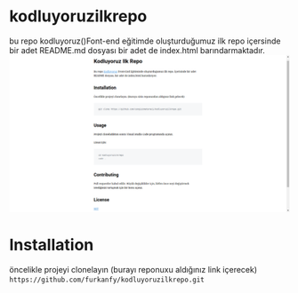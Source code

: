 # kodluyoruzilkrepo
bu repo kodluyoruz()Font-end eğitimde oluşturduğumuz ilk repo içersinde bir adet README.md dosyası bir adet de index.html barındarmaktadır.
![alt text](https://raw.githubusercontent.com/Kodluyoruz/taskforce/main/git/odev1/figures/markdown.png)
# Installation
öncelikle projeyi clonelayın (burayı reponuxu aldığınız link içerecek)
`https://github.com/furkanfy/kodluyoruzilkrepo.git`
